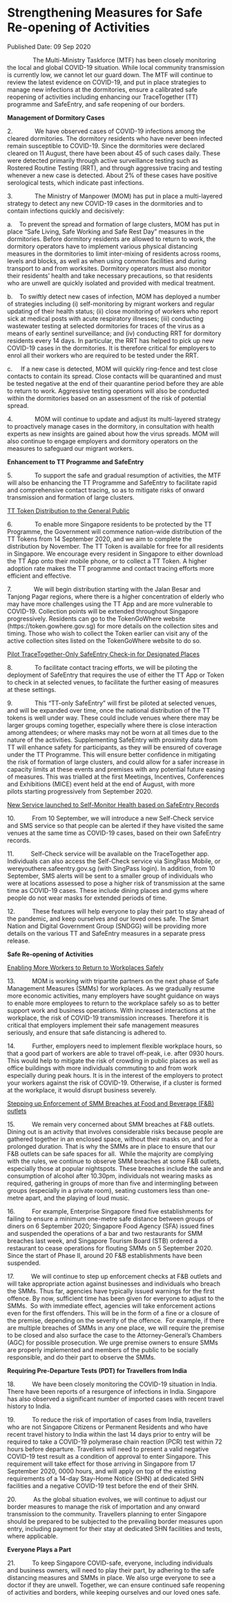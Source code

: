 <html>
    <meta http-equiv="Content-Type" content="text/html; charset=utf-8"/>
    <meta charset="utf-8"/>
    <title>Strengthening Measures for Safe Re-opening  of Activities</title>
    <body><h1>Strengthening Measures for Safe Re-opening  of Activities</h1>
    <p>Published Date: 09 Sep 2020</p> <p>&nbsp; &nbsp; &nbsp; &nbsp; &nbsp; &nbsp; &nbsp; &nbsp;The Multi-Ministry Taskforce (MTF) has been closely monitoring the local and global COVID-19 situation. While local community transmission is currently low, we cannot let our guard down. The MTF will continue to review the latest evidence on COVID-19, and put in place strategies to manage new infections at the dormitories, ensure a calibrated safe reopening of activities including enhancing our TraceTogether (TT) programme and SafeEntry, and safe reopening of our borders.</p><p><strong>Management of Dormitory Cases</strong></p><p>2.&nbsp;&nbsp;&nbsp;&nbsp;&nbsp;&nbsp;&nbsp;&nbsp;&nbsp;&nbsp;&nbsp;&nbsp; We have observed cases of COVID-19 infections among the cleared dormitories. The dormitory residents who have never been infected remain susceptible to COVID-19. Since the dormitories were declared cleared on 11 August, there have been about 45 of such cases daily. These were detected primarily through active surveillance testing such as Rostered Routine Testing (RRT), and through aggressive tracing and testing whenever a new case is detected. About 2% of these cases have positive serological tests, which indicate past infections.</p><p>3.&nbsp;&nbsp;&nbsp;&nbsp;&nbsp;&nbsp;&nbsp;&nbsp;&nbsp;&nbsp;&nbsp;&nbsp; The Ministry of Manpower (MOM) has put in place<strong> </strong>a multi-layered strategy to detect any new COVID-19 cases in the dormitories and to contain infections quickly and decisively:</p><p>a.&nbsp;&nbsp;&nbsp; To prevent the spread and formation of large clusters, MOM has put in place “Safe Living, Safe Working and Safe Rest Day” measures in the dormitories. Before dormitory residents are allowed to return to work, the dormitory operators have to implement various physical distancing measures in the dormitories to limit inter-mixing of residents across rooms, levels and blocks, as well as when using common facilities and during transport to and from worksites. Dormitory operators must also monitor their residents’ health and take necessary precautions, so that residents who are unwell are quickly isolated and provided with medical treatment.</p><p>b.&nbsp;&nbsp;&nbsp; To swiftly detect new cases of infection, MOM has deployed a number of strategies including (i) self-monitoring by migrant workers and regular updating of their health status; (ii) close monitoring of workers who report sick at medical posts with acute respiratory illnesses; (iii) conducting wastewater testing at selected dormitories for traces of the virus as a means of early sentinel surveillance; and (iv) conducting RRT for dormitory residents every 14 days. In particular, the RRT has helped to pick up new COVID-19 cases in the dormitories. It is therefore critical for employers to enrol all their workers who are required to be tested under the RRT.</p><p>c.&nbsp;&nbsp;&nbsp;&nbsp; If a new case is detected, MOM will quickly ring-fence and test close contacts to contain its spread. Close contacts will be quarantined and must be tested negative at the end of their quarantine period before they are able to return to work. Aggressive testing operations will also be conducted within the dormitories based on an assessment of the risk of potential spread.</p><p>4.&nbsp;&nbsp;&nbsp;&nbsp;&nbsp;&nbsp;&nbsp;&nbsp;&nbsp;&nbsp;&nbsp;&nbsp; MOM will continue to update and adjust its multi-layered strategy to proactively manage cases in the dormitory, in consultation with health experts as new insights are gained about how the virus spreads. MOM will also continue to engage employers and dormitory operators on the measures to safeguard our migrant workers.&nbsp;</p><p><strong>Enhancement to TT Programme and SafeEntry</strong></p><p>5.&nbsp;&nbsp;&nbsp;&nbsp;&nbsp;&nbsp;&nbsp;&nbsp;&nbsp;&nbsp;&nbsp;&nbsp; To support the safe and gradual resumption of activities, the MTF will also be enhancing the TT Programme and SafeEntry to facilitate rapid and comprehensive contact tracing, so as to mitigate risks of onward transmission and formation of large clusters.</p><p><u>TT Token Distribution to the General Public</u></p><p>6.&nbsp;&nbsp;&nbsp;&nbsp;&nbsp;&nbsp;&nbsp;&nbsp;&nbsp;&nbsp;&nbsp;&nbsp; To enable more Singapore residents to be protected by the TT Programme, the Government will commence nation-wide distribution of the TT Tokens from 14 September 2020,<strong> </strong>and we aim to complete the distribution by November. The TT Token is available for free for all residents in Singapore. We encourage every resident in Singapore to either download the TT App onto their mobile phone, or to collect a TT Token. A higher adoption rate makes the TT programme and contact tracing efforts more efficient and effective.</p><p>7.&nbsp;&nbsp;&nbsp;&nbsp;&nbsp;&nbsp;&nbsp;&nbsp;&nbsp;&nbsp;&nbsp;&nbsp; We will begin distribution starting with the Jalan Besar and Tanjong Pagar regions, where there is a higher concentration of elderly who may have more challenges using the TT App and are more vulnerable to COVID-19. Collection points will be extended throughout Singapore progressively. Residents can go to the TokenGoWhere website (https://token.gowhere.gov.sg) for more details on the collection sites and timing. Those who wish to collect the Token earlier can visit any of the active collection sites listed on the TokenGoWhere website to do so.</p><p><u>Pilot TraceTogether-Only SafeEntry Check-in for Designated Places</u></p><p>8.&nbsp;&nbsp;&nbsp;&nbsp;&nbsp;&nbsp;&nbsp;&nbsp;&nbsp;&nbsp;&nbsp;&nbsp; To facilitate contact tracing efforts,<strong> </strong>we will be<strong> </strong>piloting the deployment of SafeEntry that requires the use of either the TT App or Token to check in at selected venues, to facilitate the further easing of measures at these settings.</p><p>9.&nbsp;&nbsp;&nbsp;&nbsp;&nbsp;&nbsp;&nbsp;&nbsp;&nbsp;&nbsp;&nbsp;&nbsp; This “TT-only SafeEntry” will first be piloted at selected venues, and will be expanded over time, once the national distribution of the TT tokens is well under way. These could include venues where there may be larger groups coming together, especially where there is close interaction among attendees; or where masks may not be worn at all times due to the nature of the activities. Supplementing SafeEntry with proximity data from TT will enhance safety for participants, as they will be ensured of coverage under the TT Programme. This will ensure better confidence in mitigating the risk of formation of large clusters, and could allow for a safer increase in capacity limits at these events and premises with any potential future easing of measures.<strong> </strong>This was trialled at the first Meetings, Incentives, Conferences and Exhibitions (MICE) event held at the end of August, with more pilots&nbsp;starting progressively from September 2020.</p><p><u>New Service launched to Self-Monitor Health based on SafeEntry Records</u></p><p>10.&nbsp;&nbsp;&nbsp;&nbsp;&nbsp;&nbsp;&nbsp;&nbsp;&nbsp; From 10 September, we will introduce a new Self-Check service and SMS service so that people can be alerted if they have visited the same venues at the same time as COVID-19 cases, based on their own SafeEntry records.</p><p>11.&nbsp;&nbsp;&nbsp;&nbsp;&nbsp;&nbsp;&nbsp;&nbsp;&nbsp; Self-Check service will be available on the TraceTogether app. Individuals can also access the Self-Check service via SingPass Mobile, or wereyouthere.safeentry.gov.sg (with SingPass login). In addition, from 10 September, SMS alerts will be sent to a smaller group of individuals who were at locations assessed to pose a higher risk of transmission at the same time as COVID-19 cases. These include dining places and gyms where people do not wear masks for extended periods of time.</p><p>12.&nbsp;&nbsp;&nbsp;&nbsp;&nbsp;&nbsp;&nbsp;&nbsp;&nbsp; These features will help everyone to play their part to stay ahead of the pandemic, and keep ourselves and our loved ones safe. The Smart Nation and Digital Government Group (SNDGG) will be providing more details on the various TT and SafeEntry measures in a separate press release.&nbsp;&nbsp;</p><p><strong>Safe Re-opening of Activities</strong></p><p><strong></strong><u>Enabling More Workers to Return to Workplaces Safely</u></p><p>13.&nbsp;&nbsp;&nbsp;&nbsp;&nbsp;&nbsp;&nbsp;&nbsp;&nbsp; MOM is working with tripartite partners on the next phase of Safe Management Measures (SMMs) for workplaces. As we gradually resume more economic activities, many employers have sought guidance on ways to enable more employees to return to the workplace safely so as to better support work and business operations. With increased interactions at the workplace, the risk of COVID-19 transmission increases. Therefore it is critical that employers implement their safe management measures seriously, and ensure that safe distancing is adhered to.</p><p>14.&nbsp;&nbsp;&nbsp;&nbsp;&nbsp;&nbsp;&nbsp;&nbsp;&nbsp; Further, employers need to implement flexible workplace hours, so that a good part of workers are able to travel off-peak, i.e. after 0930 hours. This would help to mitigate the risk of crowding in public places as well as office buildings with more individuals commuting to and from work especially during peak hours. It is in the interest of the employers to protect your workers against the risk of COVID-19. Otherwise, if a cluster is formed at the workplace, it would disrupt business severely.</p><p><u>Stepping up Enforcement of SMM Breaches at Food and Beverage (F&amp;B) outlets</u></p><p>15.&nbsp;&nbsp;&nbsp;&nbsp;&nbsp;&nbsp;&nbsp;&nbsp;&nbsp; We remain very concerned about SMM breaches at F&amp;B outlets. Dining out is an activity that involves considerable risks because people are gathered together in an enclosed space, without their masks on, and for a prolonged duration. That is why the SMMs are in place to ensure that our F&amp;B outlets can be safe spaces for all.&nbsp; While the majority are complying with the rules, we continue to observe SMM breaches at some F&amp;B outlets, especially those at popular nightspots. These breaches include the sale and consumption of alcohol after 10.30pm, individuals not wearing masks as required, gathering in groups of more than five and intermingling between groups (especially in a private room), seating customers less than one-metre apart, and the playing of loud music.</p><p>16.&nbsp;&nbsp;&nbsp;&nbsp;&nbsp;&nbsp;&nbsp;&nbsp;&nbsp; For example, Enterprise Singapore fined five establishments for failing to ensure a minimum one-metre safe distance between groups of diners on 6 September 2020; Singapore Food Agency (SFA) issued fines and suspended the operations of a bar and two restaurants for SMM breaches last week, and Singapore Tourism Board (STB) ordered a restaurant to cease operations for flouting SMMs on 5 September 2020. Since the start of Phase II, around 20 F&amp;B establishments have been suspended.</p><p>17.&nbsp;&nbsp;&nbsp;&nbsp;&nbsp;&nbsp;&nbsp;&nbsp;&nbsp; We will continue to step up enforcement checks at F&amp;B outlets and will take appropriate action against businesses and individuals who breach the SMMs. Thus far, agencies have typically issued warnings for the first offence. By now, sufficient time has been given for everyone to adjust to the SMMs.&nbsp; So with immediate effect, agencies will take enforcement actions even for the first offenders. This will be in the form of a fine or a closure of the premise, depending on the severity of the offence.&nbsp; For example, if there are multiple breaches of SMMs in any one place, we will require the premise to be closed and also surface the case to the Attorney-General’s Chambers (AGC) for possible prosecution. We urge premise owners to ensure SMMs are properly implemented and members of the public to be socially responsible, and do their part to observe the SMMs.</p><p><strong>Requiring Pre-Departure Tests (PDT) for Travellers from India</strong></p><p>18.&nbsp;&nbsp;&nbsp;&nbsp;&nbsp;&nbsp;&nbsp;&nbsp;&nbsp; We have been closely monitoring the COVID-19 situation in India. There have been reports of a resurgence of infections in India. Singapore has also observed a significant number of imported cases with recent travel history to India.</p><p>19.&nbsp;&nbsp;&nbsp;&nbsp;&nbsp;&nbsp;&nbsp;&nbsp;&nbsp; To reduce the risk of importation of cases from India,<strong> </strong>travellers who are not Singapore Citizens or Permanent Residents and who have recent travel history to India within the last 14 days prior to entry will be required to take a COVID-19 polymerase chain reaction (PCR) test within 72 hours before departure. Travellers will need to present a valid negative COVID-19 test result as a condition of approval to enter Singapore. This requirement will take effect for those arriving in Singapore from 17 September 2020, 0000 hours, and will apply on top of the existing requirements of a 14-day Stay-Home Notice (SHN) at dedicated SHN facilities and a negative COVID-19 test before the end of their SHN.</p><p>20.&nbsp;&nbsp;&nbsp;&nbsp;&nbsp;&nbsp;&nbsp;&nbsp;&nbsp; As the global situation evolves, we will continue to adjust our border measures to manage the risk of importation and any onward transmission to the community. Travellers planning to enter Singapore should be prepared to be subjected to the prevailing border measures upon entry, including payment for their stay at dedicated SHN facilities and tests, where applicable.</p><p><strong>Everyone Plays a Part</strong></p><p>21.&nbsp;&nbsp;&nbsp;&nbsp;&nbsp;&nbsp;&nbsp;&nbsp;&nbsp; To keep Singapore COVID-safe, everyone, including individuals and business owners, will need to play their part, by adhering to the safe distancing measures and SMMs in place. We also urge everyone to see a doctor if they are unwell. Together, we can ensure continued safe reopening of activities and borders, while keeping ourselves and our loved ones safe.</p><p><strong>&nbsp;</strong></p><p><strong>&nbsp;</strong></p></body>
</html>